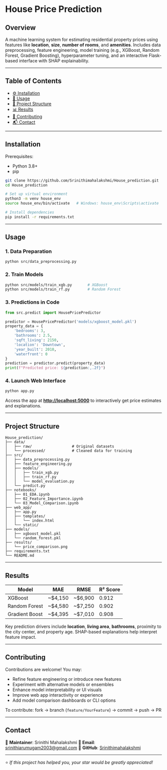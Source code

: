 
#  House Price Prediction

##  Overview
A machine learning system for estimating residential property prices using features like **location**, **size**, **number of rooms**, and **amenities**. Includes data preprocessing, feature engineering, model training (e.g., XGBoost, Random Forest, Gradient Boosting), hyperparameter tuning, and an interactive Flask-based interface with SHAP explainability.

---

##  Table of Contents
- [⚙️ Installation](#-installation)  
- [🚀 Usage](#-usage)  
- [📁 Project Structure](#-project-structure)  
- [📊 Results](#-results)  
- [🤝 Contributing](#-contributing)  
- [📬 Contact](#-contact)  

---

##  Installation

Prerequisites:
- Python 3.8+
- pip

```bash
git clone https://github.com/Srinithimahalakshmi/House_prediction.git
cd House_prediction

# Set up virtual environment
python3 -m venv house_env
source house_env/bin/activate   # Windows: house_env\Scripts\activate

# Install dependencies
pip install -r requirements.txt
````

---

## Usage

### 1. Data Preparation

```bash
python src/data_preprocessing.py
```

### 2. Train Models

```bash
python src/models/train_xgb.py       # XGBoost
python src/models/train_rf.py        # Random Forest
```

### 3. Predictions in Code

```python
from src.predict import HousePricePredictor

predictor = HousePricePredictor('models/xgboost_model.pkl')
property_data = {
    'bedrooms': 3,
    'bathrooms': 2.5,
    'sqft_living': 2150,
    'location': 'Downtown',
    'year_built': 2010,
    'waterfront': 0
}
prediction = predictor.predict(property_data)
print(f"Predicted price: ${prediction:,.2f}")
```

### 4. Launch Web Interface

```bash
python app.py
```

Access the app at **[http://localhost:5000](http://localhost:5000)** to interactively get price estimates and explanations.

---

## Project Structure

```
House_prediction/
├── data/
│   ├── raw/                  # Original datasets
│   └── processed/            # Cleaned data for training
├── src/
│   ├── data_preprocessing.py
│   ├── feature_engineering.py
│   ├── models/
│   │   ├── train_xgb.py
│   │   ├── train_rf.py
│   │   └── model_evaluation.py
│   └── predict.py
├── notebooks/
│   ├── 01_EDA.ipynb
│   ├── 02_Feature_Importance.ipynb
│   └── 03_Model_Comparison.ipynb
├── web_app/
│   ├── app.py
│   ├── templates/
│   │   └── index.html
│   └── static/
├── models/
│   ├── xgboost_model.pkl
│   └── random_forest.pkl
├── results/
│   └── price_comparison.png
├── requirements.txt
└── README.md
```

---

## Results

| Model          | MAE       | RMSE      | R² Score |
| -------------- | --------- | --------- | -------- |
| XGBoost        | \~\$4,150 | \~\$6,900 | 0.912    |
| Random Forest  | \~\$4,580 | \~\$7,250 | 0.902    |
| Gradient Boost | \~\$4,395 | \~\$7,010 | 0.908    |

Key prediction drivers include **location**, **living area**, **bathrooms**, proximity to the city center, and property age. SHAP-based explanations help interpret feature impact.

---

## Contributing

Contributions are welcome! You may:

* Refine feature engineering or introduce new features
* Experiment with alternative models or ensembles
* Enhance model interpretability or UI visuals
* Improve web app interactivity or experience
* Add model comparison dashboards or CLI options

To contribute: fork → branch (`feature/YourFeature`) → commit → push → PR

---

## Contact

👤 **Maintainer**: Srinithi Mahalakshmi
📧 **Email**: [srinithiarumugam2003@gmail.com](mailto:srinithiarumugam2003@gmail.com)
🔗 **GitHub**: [Srinithimahalakshmi](https://github.com/Srinithimahalakshmi)

---

⭐ *If this project has helped you, your star would be greatly appreciated!*

```
